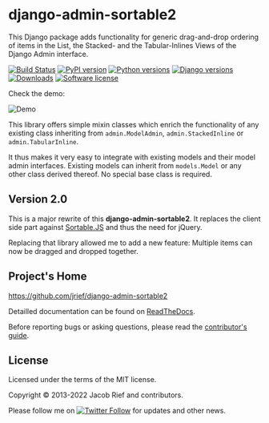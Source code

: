 # django-admin-sortable2

This Django package adds functionality for generic drag-and-drop ordering of items in the List, the Stacked- and the
Tabular-Inlines Views of the Django Admin interface.

[![Build Status](https://github.com/jrief/django-admin-sortable2/actions/workflows/tests.yml/badge.svg)](https://github.com/jrief/django-admin-sortable2/actions/workflows/tests.yml)
[![PyPI version](https://img.shields.io/pypi/v/django-admin-sortable2.svg)](https://pypi.python.org/pypi/django-admin-sortable2)
[![Python versions](https://img.shields.io/pypi/pyversions/django-admin-sortable2.svg)](https://pypi.python.org/pypi/django-admin-sortable2)
[![Django versions](https://img.shields.io/pypi/djversions/django-admin-sortable2)](https://pypi.python.org/pypi/django-admin-sortable2)
[![Downloads](https://img.shields.io/pypi/dm/django-admin-sortable2.svg)](https://img.shields.io/pypi/dm/django-admin-sortable2.svg)
[![Software license](https://img.shields.io/pypi/l/django-admin-sortable2.svg)](https://github.com/jrief/django-admin-sortable2/blob/master/LICENSE)

Check the demo:

![Demo](https://raw.githubusercontent.com/jrief/django-admin-sortable2/master/docs/source/_static/django-admin-sortable2.gif)

This library offers simple mixin classes which enrich the functionality of any existing class inheriting from
`admin.ModelAdmin`, `admin.StackedInline` or `admin.TabularInline`.

It thus makes it very easy to integrate with existing models and their model admin interfaces. Existing models can
inherit from `models.Model` or any other class derived thereof. No special base class is required.


## Version 2.0

This is a major rewrite of this **django-admin-sortable2**. It replaces the client side part against
[Sortable.JS](https://sortablejs.github.io/Sortable/) and thus the need for jQuery.

Replacing that library allowed me to add a new feature: Multiple items can now be dragged and dropped together.


## Project's Home

https://github.com/jrief/django-admin-sortable2

Detailled documentation can be found on [ReadTheDocs](https://django-admin-sortable2.readthedocs.org/en/latest/).

Before reporting bugs or asking questions, please read the
[contributor's guide](https://django-admin-sortable2.readthedocs.io/en/latest/contributing.html).


## License

Licensed under the terms of the MIT license.

Copyright &copy; 2013-2022 Jacob Rief and contributors.

Please follow me on
[![Twitter Follow](https://img.shields.io/twitter/follow/jacobrief.svg?style=social&label=Jacob+Rief)](https://twitter.com/jacobrief)
for updates and other news.
